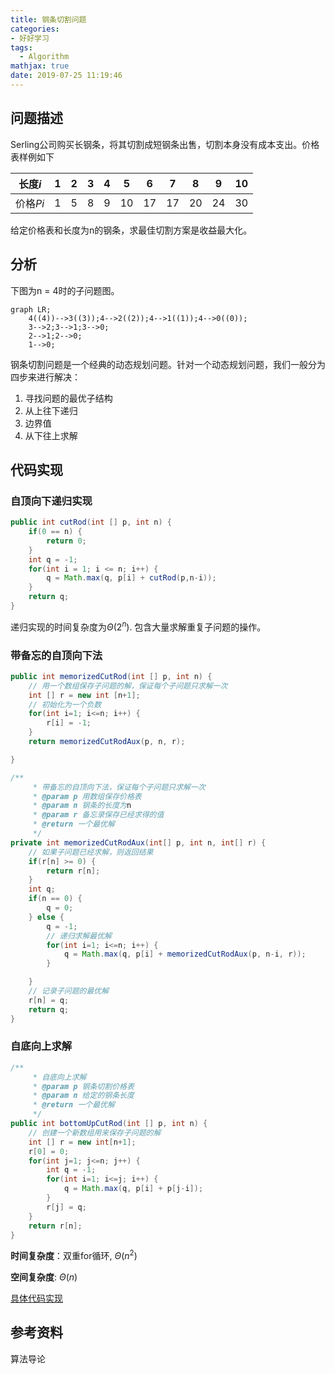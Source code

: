 ```yaml
---
title: 钢条切割问题
categories:
- 好好学习
tags:
  - Algorithm
mathjax: true
date: 2019-07-25 11:19:46
---
```


## 问题描述

Serling公司购买长钢条，将其切割成短钢条出售，切割本身没有成本支出。价格表样例如下

| 长度$i$  | 1    | 2    | 3    | 4    | 5    | 6    | 7    | 8    | 9    | 10   |
| -------- | ---- | ---- | ---- | ---- | ---- | ---- | ---- | ---- | ---- | ---- |
| 价格$Pi$ | 1    | 5    | 8    | 9    | 10   | 17   | 17   | 20   | 24   | 30   |

给定价格表和长度为n的钢条，求最佳切割方案是收益最大化。

<!-- more -->

## 分析

下图为n = 4时的子问题图。

```mermaid
graph LR;
    4((4))-->3((3));4-->2((2));4-->1((1));4-->0((0));
    3-->2;3-->1;3-->0;
    2-->1;2-->0;
    1-->0;
```

钢条切割问题是一个经典的动态规划问题。针对一个动态规划问题，我们一般分为四步来进行解决：

1. 寻找问题的最优子结构
2. 从上往下递归
3. 边界值
4. 从下往上求解



## 代码实现

### 自顶向下递归实现

```java
public int cutRod(int [] p, int n) {
    if(0 == n) {
        return 0;
    }
    int q = -1;
    for(int i = 1; i <= n; i++) {
        q = Math.max(q, p[i] + cutRod(p,n-i));
    }
    return q;
}
```

递归实现的时间复杂度为$\Theta(2^n)$. 包含大量求解重复子问题的操作。

### 带备忘的自顶向下法

```java
public int memorizedCutRod(int [] p, int n) {
    // 用一个数组保存子问题的解，保证每个子问题只求解一次
    int [] r = new int [n+1];
    // 初始化为一个负数
    for(int i=1; i<=n; i++) {
        r[i] = -1;
    }
    return memorizedCutRodAux(p, n, r);

}

/**
     * 带备忘的自顶向下法，保证每个子问题只求解一次
     * @param p 用数组保存价格表
     * @param n 钢条的长度为n
     * @param r 备忘录保存已经求得的值
     * @return 一个最优解
     */
private int memorizedCutRodAux(int[] p, int n, int[] r) {
    // 如果子问题已经求解，则返回结果
    if(r[n] >= 0) {
        return r[n];
    }
    int q;
    if(n == 0) {
        q = 0;
    } else {
        q = -1;
        // 递归求解最优解
        for(int i=1; i<=n; i++) {
            q = Math.max(q, p[i] + memorizedCutRodAux(p, n-i, r));
        }

    }
    // 记录子问题的最优解
    r[n] = q;
    return q;
}
```

### 自底向上求解

```java
/**
     * 自底向上求解
     * @param p 钢条切割价格表
     * @param n 给定的钢条长度
     * @return 一个最优解
     */
public int bottomUpCutRod(int [] p, int n) {
    // 创建一个新数组用来保存子问题的解
    int [] r = new int[n+1];
    r[0] = 0;
    for(int j=1; j<=n; j++) {
        int q = -1;
        for(int i=1; i<=j; i++) {
            q = Math.max(q, p[i] + p[j-i]);
        }
        r[j] = q;
    }
    return r[n];
}
```

**时间复杂度**：双重for循环, $\Theta(n^2)$

**空间复杂度**: $\Theta(n)$

[具体代码实现](https://github.com/shawn520/algorithms/blob/master/src/leetcode/dynamicProgramming/ClimbingStairs.java)

## 参考资料

算法导论

